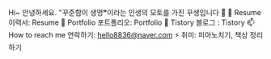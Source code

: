 Hi~ 안녕하세요. "꾸준함이 생명❞이라는 인생의 모토를 가진 꾸생입니다 👋
🔭 Resume 이력서: Resume
🌱 Portfolio 포트폴리오: Portfolio
🙌 Tistory 블로그 : Tistory
📫 How to reach me 연락하기: hello8836@naver.com
⚡ 취미: 피아노치기, 책상 정리하기
